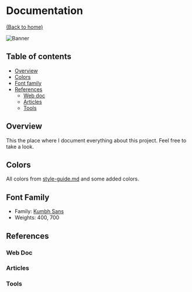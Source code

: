 # Documentation
[(Back to home)](https://github.com/vanzasetia/faq-accordion-card#readme)

![Banner](/images/documentation.gif)

## Table of contents
- [Overview](#overview)
- [Colors](#colors)
- [Font family](#font-family)
- [References](#references)
  - [Web doc](#web-doc)
  - [Articles](#articles)
  - [Tools](#tools)

## Overview
This the place where I document everything about this project. Feel free to take a look.

## Colors
All colors from [style-guide.md](../style-guide.md) and some added colors.

## Font Family
- Family: [Kumbh Sans](https://fonts.google.com/specimen/Kumbh+Sans)
- Weights: 400, 700

## References

### Web Doc

### Articles

### Tools
